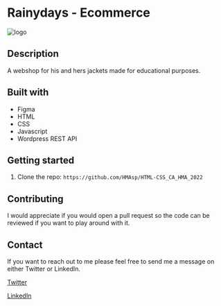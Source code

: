 # Rainydays - Ecommerce

![logo](images/Logodiamond.png)

## Description

A webshop for his and hers jackets made for educational purposes.

## Built with

- Figma
- HTML
- CSS
- Javascript
- Wordpress REST API

## Getting started

1. Clone the repo: `https://github.com/HMAsp/HTML-CSS_CA_HMA_2022`

## Contributing

I would appreciate if you would open a pull request so the code can be reviewed if you want to play around with it.

## Contact

If you want to reach out to me please feel free to send me a message on either Twitter or LinkedIn.

[Twitter](https://twitter.com/HansMarAnd)

[LinkedIn](https://www.linkedin.com/in/hma1982/)
